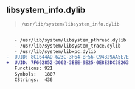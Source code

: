 ## libsystem_info.dylib

> `/usr/lib/system/libsystem_info.dylib`

```diff

   - /usr/lib/system/libsystem_pthread.dylib
   - /usr/lib/system/libsystem_trace.dylib
   - /usr/lib/system/libxpc.dylib
-  UUID: 8C1644AD-623C-3F64-BF56-C94B29AA5E7E
+  UUID: 7F662852-3062-3EEE-9E25-0E8E2DC3E263
   Functions: 921
   Symbols:   1807
   CStrings:  436

```
